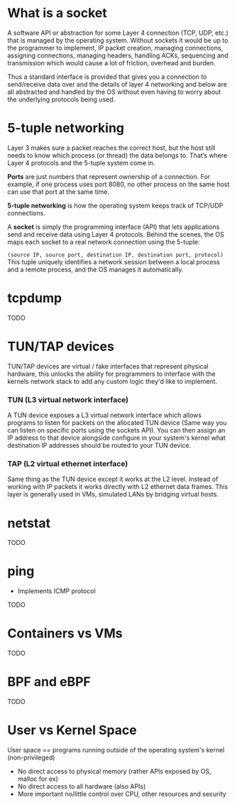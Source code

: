 # What is a socket

A software API or abstraction for some Layer 4 connection (TCP, UDP, etc.) that is managed by the operating system. Without sockets it would be up to the programmer to implement, IP packet creation, managing connections, assigning connections, managing headers, handling ACKs, sequencing and transmission which would cause a lot of friction, overhead and burden.

Thus a standard interface is provided that gives you a connection to send/receive data over and the details of layer 4 networking and below are all abstracted and handled by the OS without even having to worry about the underlying protocols being used.
# 5-tuple networking

Layer 3 makes sure a packet reaches the correct host, but the host still needs to know which process (or thread) the data belongs to. That’s where Layer 4 protocols and the 5-tuple system come in.

**Ports** are just numbers that represent ownership of a connection. For example, if one process uses port 8080, no other process on the same host can use that port at the same time.

**5-tuple networking** is how the operating system keeps track of TCP/UDP connections.

A **socket** is simply the programming interface (API) that lets applications send and receive data using Layer 4 protocols. Behind the scenes, the OS maps each socket to a real network connection using the 5-tuple:

`(source IP, source port, destination IP, destination port, protocol)`
This tuple uniquely identifies a network session between a local process and a remote process, and the OS manages it automatically.
# tcpdump

TODO
# TUN/TAP devices

TUN/TAP devices are virtual / fake interfaces that represent physical hardware, this unlocks the ability for programmers to interface with the kernels network stack to add any custom logic they'd like to implement.

### TUN (L3 virtual network interface)

A TUN device exposes a L3 virtual network interface which allows programs to listen for packets on the allocated TUN device (Same way you can listen on specific ports using the sockets API). You can then assign an IP address to that device alongside configure in your system's kernel what destination IP addresses should be routed to your TUN device.
### TAP (L2 virtual ethernet interface)

Same thing as the TUN device except it works at the L2 level. Instead of working with IP packets it works directly with L2 ethernet data frames. This layer is generally used in VMs, simulated LANs by bridging virtual hosts.
# netstat

TODO
# ping

- Implements ICMP protocol

TODO
# Containers vs VMs

TODO
# BPF and eBPF

TODO

# User vs Kernel Space

User space == programs running outside of the operating system's kernel (non-privileged)
- No direct access to physical memory (rather APIs exposed by OS, malloc for ex)
- No direct access to all hardware (also APIs)
- More important no/little control over CPU, other resources and security